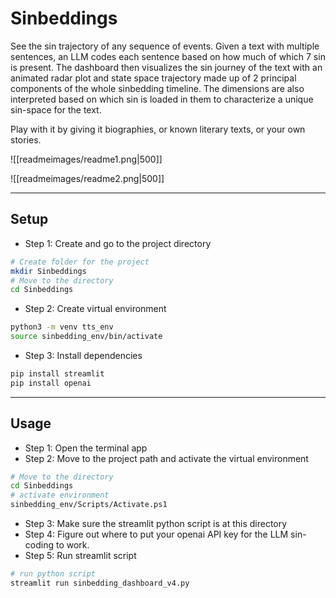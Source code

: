 # Sinbeddings

See the sin trajectory of any sequence of events.
Given a text with multiple sentences, an LLM codes each sentence based on how much of which 7 sin is present. 
The dashboard then visualizes the sin journey of the text with an animated radar plot and state space trajectory made up of 2 principal components of the whole sinbedding timeline.
The dimensions are also interpreted based on which sin is loaded in them to characterize a unique sin-space for the text.

Play with it by giving it biographies, or known literary texts, or your own stories.

![[readmeimages/readme1.png|500]]

![[readmeimages/readme2.png|500]]

---

## Setup

- Step 1: Create and go to the project directory
```bash
# Create folder for the project
mkdir Sinbeddings
# Move to the directory
cd Sinbeddings
```
- Step 2: Create virtual environment
```bash
python3 -m venv tts_env
source sinbedding_env/bin/activate
```
- Step 3: Install dependencies
```bash
pip install streamlit
pip install openai
```


---
## Usage
- Step 1: Open the terminal app
- Step 2: Move to the project path and activate the virtual environment
``` bash
# Move to the directory
cd Sinbeddings
# activate environment
sinbedding_env/Scripts/Activate.ps1     
```
- Step 3: Make sure the streamlit python script is at this directory
- Step 4: Figure out where to put your openai API key for the LLM sin-coding to work.
- Step 5: Run streamlit script
```bash
# run python script
streamlit run sinbedding_dashboard_v4.py   
```

